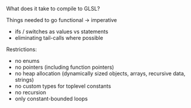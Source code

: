What does it take to compile to GLSL?

Things needed to go functional -> imperative
- ifs / switches as values vs statements
- eliminating tail-calls where possible

Restrictions:
- no enums
- no pointers (including function pointers)
- no heap allocation (dynamically sized objects, arrays, recursive data, strings)
- no custom types for toplevel constants
- no recursion
- only constant-bounded loops
